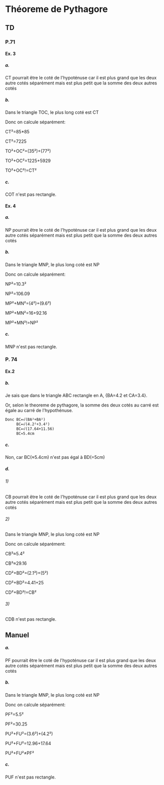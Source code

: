 # Théoreme de Pythagore

## TD

### P.71

#### Ex. 3

##### a.

CT pourrait être le coté de l'hypoténuse car il est plus grand que les deux autre cotés séparément mais est plus petit que la somme des deux autres cotés

##### b.

Dans le triangle TOC, le plus long coté est CT

Donc on calcule séparément:

CT²=85*85

CT²=7225

TO²+OC²=(35²)+(77²)

TO²+OC²=1225+5929

TO²+OC²!=CT²

##### c.

COT n'est pas rectangle.

#### Ex. 4

##### a.

NP pourrait être le coté de l'hypoténuse car il est plus grand que les deux autre cotés séparément mais est plus petit que la somme des deux autres cotés

##### b.

Dans le triangle MNP, le plus long coté est NP

Donc on calcule séparément:

NP²=10.3²

NP²=106.09

MP²+MN²=(4²)+(9.6²)

MP²+MN²=16+92.16

MP²+MN²!=NP²

##### c.

MNP n'est pas rectangle.

### P. 74

#### Ex.2

##### b.

Je sais que dans le triangle ABC rectangle en A, {BA=4.2 et CA=3.4}.

Or, selon le theoreme de pythagore, la somme des deux cotés au carré est égale au carré de l'hypothénuse.

```markdown
Donc BC=√(BA²+BA²)
     BC=√(4.2²+3.4²)
     BC=√(17.64+11.56)
     BC≈5.4cm
``` 

##### c.

Non, car BC(≈5.4cm) n'est pas égal à BD(=5cm)

##### d.

###### 1)

CB pourrait être le coté de l'hypoténuse car il est plus grand que les deux autre cotés séparément mais est plus petit que la somme des deux autres cotés

###### 2)

Dans le triangle MNP, le plus long coté est NP

Donc on calcule séparément:

CB²≈5.4²

CB²≈29.16

CD²+BD²=(2.1²)+(5²)

CD²+BD²=4.41+25

CD²+BD²!=CB²

###### 3)

CDB n'est pas rectangle.

## Manuel
##### a.

PF pourrait être le coté de l'hypoténuse car il est plus grand que les deux autre cotés séparément mais est plus petit que la somme des deux autres cotés

##### b.

Dans le triangle MNP, le plus long coté est NP

Donc on calcule séparément:

PF²=5.5²

PF²=30.25

PU²+FU²=(3.6²)+(4.2²)

PU²+FU²=12.96+17.64

PU²+FU²≠PF²

##### c.

PUF n'est pas rectangle. 


